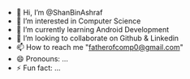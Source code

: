 - 👋 Hi, I’m @ShanBinAshraf
- 👀 I’m interested in Computer Science
- 🌱 I’m currently learning Android Development
- 💞️ I’m looking to collaborate on Github & Linkedin
- 📫 How to reach me "fatherofcomp0@gmail.com"
- 😄 Pronouns: ...
- ⚡ Fun fact: ...

<!---
ShanBinAshraf/ShanBinAshraf is a ✨ special ✨ repository because its `README.md` (this file) appears on your GitHub profile.
You can click the Preview link to take a look at your changes.
--->
